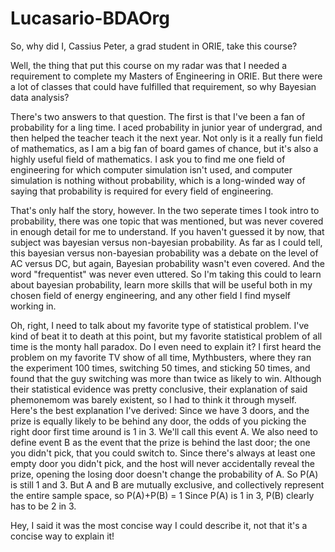 # Lucasario-BDAOrg

So, why did I, Cassius Peter, a grad student in ORIE, take this course?

Well, the thing that put this course on my radar was that I needed a requirement
to complete my Masters of Engineering in ORIE. But there were a lot of classes
that could have fulfilled that requirement, so why Bayesian data analysis?

There's two answers to that question. The first is that I've been a fan of probability
for a ling time. I aced probability in junior year of undergrad, and then helped the
teacher teach it the next year. Not only is it a really fun field of mathematics, as
I am a big fan of board games of chance, but it's also a highly useful field of mathematics. 
I ask you to find me one field of engineering for which computer simulation isn't used,
and computer simulation is nothing without probability, which is a long-winded way of saying
that probability is required for every field of engineering. 

That's only half the story, however. In the two seperate times I took intro to probability, there
was one topic that was mentioned, but was never covered in enough detail for me to understand.
If you haven't guessed it by now, that subject was bayesian versus non-bayesian probability. As far 
as I could tell, this bayesian versus non-bayesian probability was a debate on the level of AC versus
 DC, but again, Bayesian probability wasn't even covered. And the word "frequentist" was 
never even uttered. So I'm taking this could to learn about bayesian probability, learn more skills 
that will be useful both in my chosen field of energy engineering, and any other field I find myself working 
in. 

Oh, right, I need to talk about my favorite type of statistical problem. I've kind of beat it to death
at this point, but my favorite statistical problem of all time is the monty hall paradox. Do I even need to
explain it? I first heard the problem on my favorite TV show of all time, Mythbusters, where they ran the experiment 
100 times, switching 50 times, and sticking 50 times, and found that the guy switching was more than twice as likely
to win. Although their statistical evidence was pretty conclusive, their explanation of said phemonemom was 
barely existent, so I had to think it through myself. Here's the best explanation I've derived:
Since we have 3 doors, and the prize is equally likely to be behind any door, the odds of you picking the right door
first time around is 1 in 3. We'll call this event A. We also need to define event B as the event that the prize is behind
the last door; the one you didn't pick, that you could switch to. Since there's always at least one empty door you didn't
pick, and the host will never accidentally reveal the prize, opening the losing door doesn't change the probability of A. 
So P(A) is still 1 and 3. But A and B are mutually exclusive, and collectively represent the entire sample space, so P(A)+P(B) = 1
Since P(A) is 1 in 3, P(B) clearly has to be 2 in 3.

Hey, I said it was the most concise way I could describe it, not that it's a concise way to explain it!
